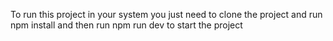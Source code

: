 To run this project in your system you just need to clone the project and run npm install and then run npm run dev to start the project
